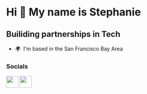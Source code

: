 Hi 👋 My name is Stephanie
==========================
Builiding partnerships in Tech
------------------------------
* 🌍  I'm based in the San Francisco Bay Area

### Socials<p align="left"> <a href="https://www.github.com/stephanieleo" target="_blank" rel="noreferrer"><img src="https://raw.githubusercontent.com/danielcranney/readme-generator/main/public/icons/socials/github.svg" width="32" height="32" /></a> <a href="https://www.linkedin.com/in/stephanieleong/" target="_blank" rel="noreferrer"><img src="https://raw.githubusercontent.com/danielcranney/readme-generator/main/public/icons/socials/linkedin.svg" width="32" height="32" /></a></p>
